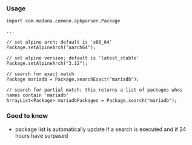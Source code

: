 ### Usage

```
import com.madana.common.apkparser.Package

...

// set alpine arch; default is 'x86_64'
Package.setAlpineArch("aarch64");

// set alpine version; default is 'latest_stable'
Package.setAlpineArch("3.12");

// search for exact match
Package mariadb = Package.searchExact("mariadb");

// search for partial match; this returns a list of packages whos names contain 'mariadb'
ArrayList<Package> mariadbPackages = Package.search("mariadb");
```

### Good to know

 * package list is automatically update if a search is executed and if 24 hours have surpased

